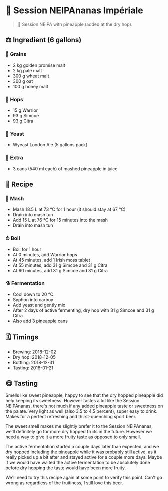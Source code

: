 # 🍺 Session NEIPAnanas Impériale

> 📝 Session NEIPA with pineapple (added at the dry hop).

##  ⚖️ Ingredient (6 gallons)

### 🌾 Grains

* 2 kg golden promise malt
* 2 kg pale malt
* 300 g wheat malt
* 300 g oat
* 100 g honey malt

### 🌿 Hops

* 15 g Warrior
* 93 g Simcoe
* 93 g Citra

### 🧫 Yeast

* Wyeast London Ale (5 gallons pack)

### 🍍 Extra

* 3 cans (540 ml each) of mashed pineapple in juice

## 📖 Recipe

### 🚰 Mash

* Mash 18.5 L at 73 °C for 1 hour (it should stay at 67 °C)
* Drain into mash tun
* Add 15 L at 76 °C for 15 minutes into the mash
* Drain into mash tun

### ⏱  Boil

* Boil for 1 hour
* At 0 minutes, add Warrior hops
* At 45 minutes, add 1 Irish moss tablet
* At 55 minutes, add 31 g Simcoe and 31 g Citra
* At 60 minutes, add 31 g Simcoe and 31 g Citra

### ⚗️ Fermentation

* Cool down to 20 °C
* Syphon into carboy
* Add yeast and gently mix
* After 2 days of active fermenting, dry hop with 31 g Simcoe and 31 g Citra
* Also add 3 pineapple cans

## 🗓 Timings

* Brewing: 2018-12-02
* Dry hop: 2018-12-05
* Bottling: 2018-12-31
* Tasting: 2018-01-21

## 😋 Tasting

Smells like sweet pineapple, happy to see that the dry hopped pineapple
did help keeping its sweetness. However tastes a lot like the Session
NEIPAnanas, there's not much if any added pineapple taste or sweetness
on the palate. Very light as well (also 3.5 to 4.5 percent), super easy
to drink. Makes for a perfect refreshing and thirst-quenching sport
beer.

The sweet smell makes me slightly prefer it to the Session NEIPAnanas,
we'll definitely go for more dry hopped fruits in the future. However we
need a way to give it a more fruity taste as opposed to only smell.

The active fermentation started a couple days later than expected, and
we dry hopped including the pineapple while it was probably still
active, as it really picked up a bit after and stayed active for a
couple more days. Maybe if we would have waited the active fermentation
to be absolutely done before dry hopping the taste would have been more
fruity.

We'll need to try this recipe again at some point to verify this point.
Can't go wrong as regardless of the fruitiness, I still love this beer.
